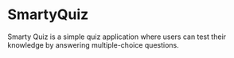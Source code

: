 # SmartyQuiz
Smarty Quiz is a simple quiz application where users can test their knowledge by answering multiple-choice questions.
